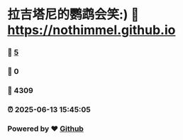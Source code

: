 # 拉吉塔尼的鹦鹉会笑:) :link: https://nothimmel.github.io 
### :page_facing_up: [5](https://nothimmel.github.io/tag.html) 
### :speech_balloon: 0 
### :hibiscus: 4309 
### :alarm_clock: 2025-06-13 15:45:05 
### Powered by :heart: [Github](https://github.com/NotHimmel/NotHimmel.github.io)
